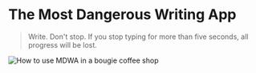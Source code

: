 # The Most Dangerous Writing App

> Write. Don't stop. If you stop typing for more than five seconds, all progress will be lost.

![How to use MDWA in a bougie coffee shop](https://framelive.s3.amazonaws.com/userscenes/107367/89b16c95-06e5-45e6-824f-09a33451bf1d.png)
